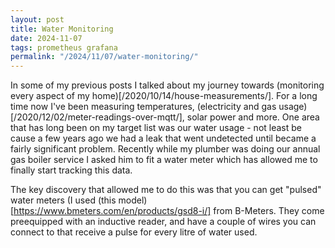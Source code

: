 ```yaml
---
layout: post
title: Water Monitoring
date: 2024-11-07
tags: prometheus grafana
permalink: "/2024/11/07/water-monitoring/"
---
```

In some of my previous posts I talked about my journey towards (monitoring every aspect of my home)[/2020/10/14/house-measurements/].
For a long time now I've been measuring temperatures, (electricity and gas usage)[/2020/12/02/meter-readings-over-mqtt/], solar power
and more. One area that has long been on my target list was our water usage - not least be cause a few years ago we had a leak that
went undetected until became a fairly significant problem. Recently while my plumber was doing our annual gas boiler service I asked
him to fit a water meter which has allowed me to finally start tracking this data.

The key discovery that allowed me to do this was that you can get "pulsed" water meters (I used (this model)[https://www.bmeters.com/en/products/gsd8-i/]
from B-Meters. They come preequipped with an inductive reader, and have a couple of wires you can connect to that receive a pulse for
every litre of water used.
